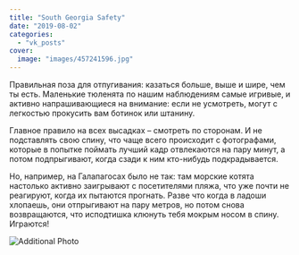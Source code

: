 ```yaml
---
title: "South Georgia Safety"
date: "2019-08-02"
categories: 
  - "vk_posts"
cover:
  image: "images/457241596.jpg"
---
```


Правильная поза для отпугивания: казаться больше, выше и шире, чем ты есть. Маленькие тюленята по нашим наблюдениям самые игривые, и активно напрашивающиеся на внимание: если не усмотреть, могут с легкостью прокусить вам ботинок или штанину.

<!--more-->

Главное правило на всех высадках – смотреть по сторонам. И не подставлять свою спину, что чаще всего происходит с фотографами, которые в попытке поймать лучший кадр отвлекаются на пару минут, а потом подпрыгивают, когда сзади к ним кто-нибудь подкрадывается.

Но, например, на Галапагосах было не так: там морские котята настолько активно заигрывают с посетителями пляжа, что уже почти не реагируют, когда их пытаются прогнать. Разве что когда в ладоши хлопаешь, они отпрыгивают на пару метров, но потом снова возвращаются, что исподтишка клюнуть тебя мокрым носом в спину. Играются!

![Additional Photo](https://vodpop.ru/wp-content/uploads/2023/07/457241597.jpg)
